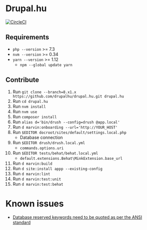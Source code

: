 
# Drupal.hu

[![CircleCI](https://circleci.com/gh/drupalhu/drupal.hu/tree/8.x-1.x.svg?style=svg)](https://circleci.com/gh/drupalhu/drupal.hu/tree/8.x-1.x)


## Requirements

* `php --version` >= 7.3
* `nvm --version` >= 0.34
* `yarn --version` >= 1.12 
  * `npm --global update yarn`


## Contribute

1. Run `git clone --branch=8.x1.x https://github.com/drupalhu/drupal.hu.git drupal.hu`
1. Run `cd drupal.hu`
1. Run `nvm install`
1. Run `nvm use`
1. Run `composer install`
1. Run `alias d='bin/drush --config=drush @app.local'`
1. Run `d marvin:onboarding --url='http://YOUR_HOST'`
1. Run `$EDITOR docroot/sites/default/settings.local.php`
   * Database connection
1. Run `$EDITOR drush/drush.local.yml` 
   * `commands.options.uri`
1. Run `$EDITOR tests/behat/behat.local.yml` 
   * `default.extensions.Behat\MinkExtension.base_url`
1. Run `d marvin:build`
1. Run `d site:install appp --existing-config`
1. Run `d marvin:lint`
1. Run `d marvin:test:unit`
1. Run `d marvin:test:behat`


# Known issues

* [Database reserved keywords need to be quoted as per the ANSI standard](https://www.drupal.org/project/drupal/issues/2986452)
